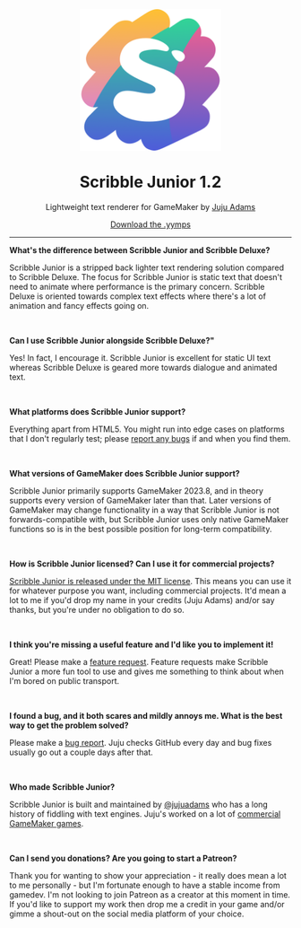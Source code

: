 <img src="https://raw.githubusercontent.com/jujuadams/ScribbleJunior/master/LOGO.png" width="50%" style="display: block; margin: auto;" />
<h1 align="center">Scribble Junior 1.2</h1>
<p align="center">Lightweight text renderer for GameMaker by <a href="https://www.jujuadams.com/" target="_blank">Juju Adams</a></p>

<p align="center"><a href="https://github.com/jujuadams/ScribbleJunior/releases/" target="_blank">Download the .yymps</a></p>

---

**What's the difference between Scribble Junior and Scribble Deluxe?**

Scribble Junior is a stripped back lighter text rendering solution compared to Scribble Deluxe. The focus for Scribble Junior is static text that doesn't need to animate where performance is the primary concern. Scribble Deluxe is oriented towards complex text effects where there's a lot of animation and fancy effects going on.

&nbsp;

**Can I use Scribble Junior alongside Scribble Deluxe?"**

Yes! In fact, I encourage it. Scribble Junior is excellent for static UI text whereas Scribble Deluxe is geared more towards dialogue and animated text.

&nbsp;

**What platforms does Scribble Junior support?**

Everything apart from HTML5. You might run into edge cases on platforms that I don't regularly test; please [report any bugs](https://github.com/JujuAdams/ScribbleJunior/issues) if and when you find them.

&nbsp;

**What versions of GameMaker does Scribble Junior support?**

Scribble Junior primarily supports GameMaker 2023.8, and in theory supports every version of GameMaker later than that. Later versions of GameMaker may change functionality in a way that Scribble Junior is not forwards-compatible with, but Scribble Junior uses only native GameMaker functions so is in the best possible position for long-term compatibility.

&nbsp;

**How is Scribble Junior licensed? Can I use it for commercial projects?**

[Scribble Junior is released under the MIT license](https://github.com/JujuAdams/ScribbleJunior/blob/master/LICENSE). This means you can use it for whatever purpose you want, including commercial projects. It'd mean a lot to me if you'd drop my name in your credits (Juju Adams) and/or say thanks, but you're under no obligation to do so.

&nbsp;

**I think you're missing a useful feature and I'd like you to implement it!**

Great! Please make a [feature request](https://github.com/JujuAdams/ScribbleJunior/issues). Feature requests make Scribble Junior a more fun tool to use and gives me something to think about when I'm bored on public transport.

&nbsp;

**I found a bug, and it both scares and mildly annoys me. What is the best way to get the problem solved?**

Please make a [bug report](https://github.com/JujuAdams/ScribbleJunior/issues). Juju checks GitHub every day and bug fixes usually go out a couple days after that.

&nbsp;

**Who made Scribble Junior?**

Scribble Junior is built and maintained by [@jujuadams](https://twitter.com/jujuadams) who has a long history of fiddling with text engines. Juju's worked on a lot of [commercial GameMaker games](http://www.jujuadams.com/).

&nbsp;

**Can I send you donations? Are you going to start a Patreon?**

Thank you for wanting to show your appreciation - it really does mean a lot to me personally - but I'm fortunate enough to have a stable income from gamedev. I'm not looking to join Patreon as a creator at this moment in time. If you'd like to support my work then drop me a credit in your game and/or gimme a shout-out on the social media platform of your choice.
